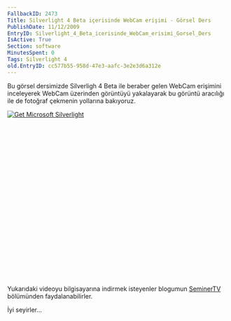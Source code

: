 ```yaml
---
FallbackID: 2473
Title: Silverlight 4 Beta içerisinde WebCam erişimi - Görsel Ders
PublishDate: 11/12/2009
EntryID: Silverlight_4_Beta_icerisinde_WebCam_erisimi_Gorsel_Ders
IsActive: True
Section: software
MinutesSpent: 0
Tags: Silverlight 4
old.EntryID: cc577b55-958d-47e3-aafc-3e2e3d6a312e
---
```

Bu görsel dersimizde Silverligh 4 Beta ile beraber gelen WebCam
erişimini inceleyerek WebCam üzerinden görüntüyü yakalayarak bu görüntü
aracılığı ile de fotoğraf çekmenin yollarına bakıyoruz.

<div style="width:512px;height:384px;">

[![Get Microsoft
Silverlight](http://go2.microsoft.com/fwlink/?LinkId=108181)](http://go2.microsoft.com/fwlink/?LinkID=124807)

</div>

Yukarıdaki videoyu bilgisayarına indirmek isteyenler blogumun
[SeminerTV](http://daron.yondem.com/tr/formatpage.aspx?path=seminertv.format.html#GorselDersler)
bölümünden faydalanabilirler.

İyi seyirler...


